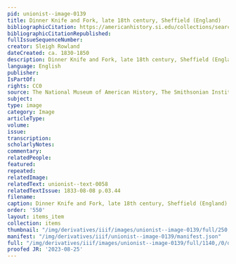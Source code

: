```yaml
---
pid: unionist--image-0139
title: Dinner Knife and Fork, late 18th century, Sheffield (England)
bibliographicCitation: https://americanhistory.si.edu/collections/search/object/nmah_323832
bibliographicCitationRepublished: 
fullIssueSequenceNumber: 
creator: Sleigh Rowland
dateCreated: ca. 1830-1850
description: Dinner Knife and Fork, late 18th century, Sheffield (England)
language: English
publisher: 
IsPartOf: 
rights: CC0
source: The National Museum of American History, The Smithsonian Institute
subject: 
type: image
category: Image
articleType: 
volume: 
issue: 
transcription: 
scholarlyNotes: 
commentary: 
relatedPeople: 
featured: 
repeated: 
relatedImage: 
relatedText: unionist--text-0058
relatedTextIssue: 1833-08-08 p.03.44
filename: 
caption: Dinner Knife and Fork, late 18th century, Sheffield (England)
order: '550'
layout: items_item
collection: items
thumbnail: "/img/derivatives/iiif/images/unionist--image-0139/full/250,/0/default.jpg"
manifest: "/img/derivatives/iiif/unionist--image-0139/manifest.json"
full: "/img/derivatives/iiif/images/unionist--image-0139/full/1140,/0/default.jpg"
proofed JR: '2023-08-25'
---
```

